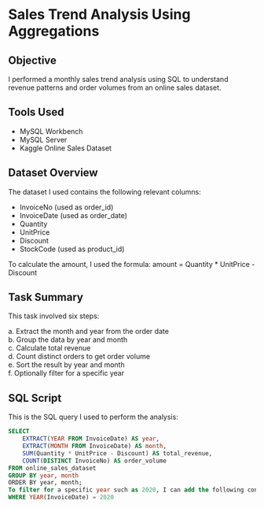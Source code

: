 # Sales Trend Analysis Using Aggregations

## Objective
I performed a monthly sales trend analysis using SQL to understand revenue patterns and order volumes from an online sales dataset.

## Tools Used
- MySQL Workbench
- MySQL Server
- Kaggle Online Sales Dataset

## Dataset Overview
The dataset I used contains the following relevant columns:

- InvoiceNo (used as order_id)
- InvoiceDate (used as order_date)
- Quantity
- UnitPrice
- Discount
- StockCode (used as product_id)

To calculate the amount, I used the formula:
amount = Quantity * UnitPrice - Discount

## Task Summary
This task involved six steps:

a. Extract the month and year from the order date  
b. Group the data by year and month  
c. Calculate total revenue  
d. Count distinct orders to get order volume  
e. Sort the result by year and month  
f. Optionally filter for a specific year

## SQL Script
This is the SQL query I used to perform the analysis:

```sql
SELECT
    EXTRACT(YEAR FROM InvoiceDate) AS year,
    EXTRACT(MONTH FROM InvoiceDate) AS month,
    SUM(Quantity * UnitPrice - Discount) AS total_revenue,
    COUNT(DISTINCT InvoiceNo) AS order_volume
FROM online_sales_dataset
GROUP BY year, month
ORDER BY year, month;
To filter for a specific year such as 2020, I can add the following condition:
WHERE YEAR(InvoiceDate) = 2020
